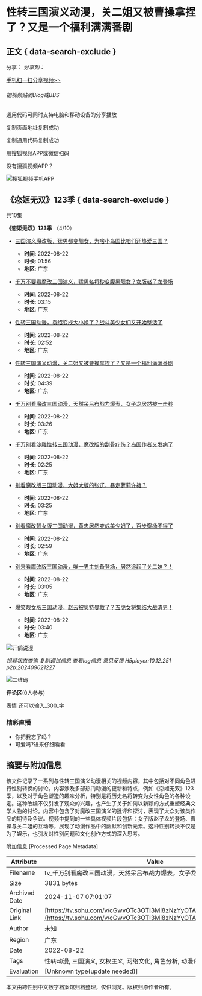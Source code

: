 # 性转三国演义动漫，关二姐又被曹操拿捏了？又是一个福利满满番剧

## 正文 { data-search-exclude }


分享：
_分享到：_

[手机扫一扫分享视频>>](javascript:;)

###### 把视频贴到Blog或BBS

通用代码可同时支持电脑和移动设备的分享播放

复制页面地址复制成功

复制通用代码复制成功

用搜狐视频APP或微信扫码

没有搜狐视频APP？

![搜狐视频手机APP](https://photocdn.tv.sohu.com/img/20220726/pic_org_2dd79603-416e-490d-9f6e-123.gif)

## 《恋姬无双》123季 { data-search-exclude }

共10集

**《恋姬无双》123季** （4/10）

- [三国演义魔改版，猛男都变靓女，为啥小岛国比咱们还热爱三国？](javascript:void(0); "三国演义魔改版，猛男都变靓女，为啥小岛国比咱们还热爱三国？")
  - **时间**: 2022-08-22
  - **时长**: 01:56
  - **地区**: 广东

- [千万不要看魔改三国演义，猛男名将秒变腹黑靓女？女版赵子龙登场](javascript:void(0); "千万不要看魔改三国演义，猛男名将秒变腹黑靓女？女版赵子龙登场")
  - **时间**: 2022-08-22
  - **时长**: 03:15
  - **地区**: 广东

- [性转三国动漫，袁绍变成大小姐了？战斗美少女们又开始整活了](javascript:void(0); "性转三国动漫，袁绍变成大小姐了？战斗美少女们又开始整活了")
  - **时间**: 2022-08-22
  - **时长**: 02:52
  - **地区**: 广东

- [性转三国演义动漫，关二姐又被曹操拿捏了？又是一个福利满满番剧](javascript:void(0); "性转三国演义动漫，关二姐又被曹操拿捏了？又是一个福利满满番剧")
  - **时间**: 2022-08-22
  - **时长**: 04:39
  - **地区**: 广东

- [千万别看魔改三国动漫，天然呆吕布战力爆表，女子龙居然被一击秒](javascript:void(0); "千万别看魔改三国动漫，天然呆吕布战力爆表，女子龙居然被一击秒")
  - **时间**: 2022-08-22
  - **时长**: 03:26
  - **地区**: 广东

- [千万别看沙雕性转三国动漫，魔改版的刮骨疗伤？岛国作者又发病了](javascript:void(0); "千万别看沙雕性转三国动漫，魔改版的刮骨疗伤？岛国作者又发病了")
  - **时间**: 2022-08-22
  - **时长**: 02:25
  - **地区**: 广东

- [别看魔改版三国动漫，大姐大版的张辽，暴走萝莉许褚？](javascript:void(0); "别看魔改版三国动漫，大姐大版的张辽，暴走萝莉许褚？")
  - **时间**: 2022-08-22
  - **时长**: 03:25
  - **地区**: 广东

- [别看魔改靓女版三国动漫，黄忠居然变成美少妇了，百步穿杨不得了](javascript:void(0); "别看魔改靓女版三国动漫，黄忠居然变成美少妇了，百步穿杨不得了")
  - **时间**: 2022-08-22
  - **时长**: 02:59
  - **地区**: 广东

- [别来看魔改版三国动漫，唯一男主刘备登场，居然追起了关二妹？！](javascript:void(0); "别来看魔改版三国动漫，唯一男主刘备登场，居然追起了关二妹？！")
  - **时间**: 2022-08-22
  - **时长**: 03:05
  - **地区**: 广东

- [爆笑靓女版三国动漫，赵云被奥特曼救了？五虎女将集结大战渣男！](javascript:void(0); "爆笑靓女版三国动漫，赵云被奥特曼救了？五虎女将集结大战渣男！")
  - **时间**: 2022-08-22
  - **时长**: 03:40
  - **地区**: 广东

![开鸽说漫](http://e3f49eaa46b57.cdn.sohucs.com/c_zoom,w_404,h_404,c_cut,x_0,y_0,w_404,h_404/2022/8/22/10/4/MTAwMTMxXzE2NjExMzM4NDM4OTE=.webp)

_视频状态查询 复制调试信息 查看log信息 意见反馈 H5player:10.12.251 p2p:202409021227_

![二维码](https://photocdn.tv.sohu.com/img/20240723/pic_org_ba10b91f-2bc9-46c0-8595-92c47f9c237b.avif)

**评论区**(0人参与)

表情 还可以输入_300_字

### 精彩直播
- 你把我忘了吗？
- 可爱吗?进来仔细看看

## 摘要与附加信息

<!-- tcd_abstract -->
该文件记录了一系列与性转三国演义动漫相关的视频内容，其中包括对不同角色进行性别转换的讨论。内容涉及多部热门动漫的更新和特点，例如《恋姬无双》123季，以及对于角色塑造的趣味分析，特别是将历史名将转变为女性角色的各种设定。这种改编不仅引发了观众的兴趣，也产生了关于如何以新颖的方式重塑经典文学人物的讨论。内容中包含了对魔改三国演义的批评和探讨，表现了大众对该类作品的期待及争议。视频中提到的一些具体视频片段包括：女子版赵子龙的登场、曹操与关二姐的互动等，展现了动漫作品中的幽默和创新元素。这种性别转换不仅是为了娱乐，也引发对性别问题和文化创作方式的深入思考。
<!-- tcd_abstract_end -->

附加信息 [Processed Page Metadata]

| Attribute       | Value                                  |
|-----------------|----------------------------------------|
| Filename        | tv_千万别看魔改三国动漫，天然呆吕布战力爆表，女子龙居然被一击秒.md                             |
| Size            | 3831 bytes                           |
| Archived Date   | 2024-11-07 07:01:07                             |
| Original Link   | [https://tv.sohu.com/v/cGwvOTc3OTI3Mi8zNzYyOTA5ODAuc2h0bWw=.html](https://tv.sohu.com/v/cGwvOTc3OTI3Mi8zNzYyOTA5ODAuc2h0bWw=.html)                       |
| Author          | 未知                               |
| Region          | 广东                               |
| Date            | 2022-08-22                                 |
| Tags            | 性转动漫, 三国演义, 女权主义, 网络文化, 角色分析, 动漫评论                                 |
| Evaluation            | [Unknown type(update needed)]                                 |
<!-- tcd_table_end -->

本文由跨性别中文数字档案馆归档整理，仅供浏览。版权归原作者所有。
